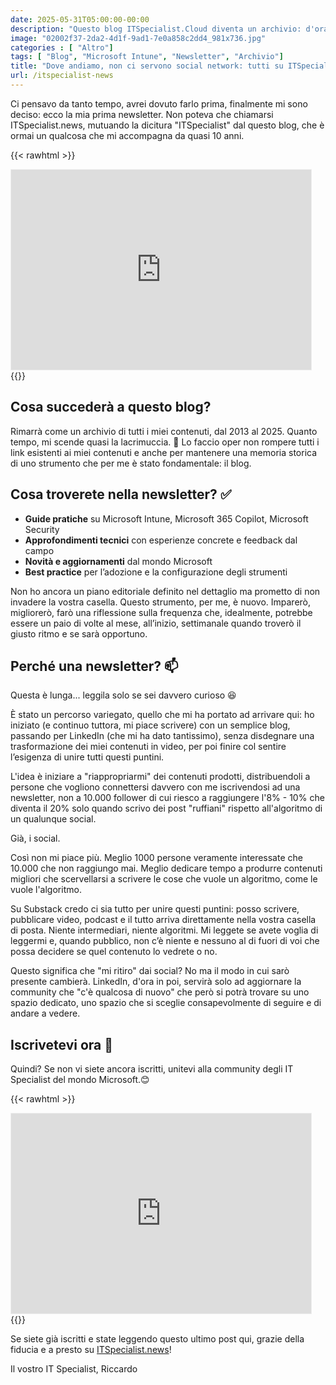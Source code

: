 ```yaml
---
date: 2025-05-31T05:00:00-00:00
description: "Questo blog ITSpecialist.Cloud diventa un archivio: d'ora in poi i miei contenuti si potranno leggere solo sulla newsletter ITSpecialist.cloud 👉🏻 Correte ad iscrivervi!"
image: "02002f37-2da2-4d1f-9ad1-7e0a858c2dd4_981x736.jpg"
categories : [ "Altro"]
tags: [ "Blog", "Microsoft Intune", "Newsletter", "Archivio"]
title: "Dove andiamo, non ci servono social network: tutti su ITSpecialist.news"
url: /itspecialist-news
---
```

Ci pensavo da tanto tempo, avrei dovuto farlo prima, finalmente mi sono deciso: ecco la mia prima newsletter. Non poteva che chiamarsi ITSpecialist.news, mutuando la dicitura "ITSpecialist" dal questo blog, che è ormai un qualcosa che mi accompagna da quasi 10 anni.

{{< rawhtml >}}
<iframe src="https://www.itspecialist.news/embed" width="480" height="320" style="border:1px solid #EEE; background:white;" frameborder="0" scrolling="no"></iframe>
{{</ rawhtml >}}

## Cosa succederà a questo blog?
Rimarrà come un archivio di tutti i miei contenuti, dal 2013 al 2025. Quanto tempo, mi scende quasi la lacrimuccia. 🥲
Lo faccio oper non rompere tutti i link esistenti ai miei contenuti e anche per mantenere una memoria storica di uno strumento che per me è stato fondamentale: il blog.

## Cosa troverete nella newsletter? ✅
- **Guide pratiche** su Microsoft Intune, Microsoft 365 Copilot, Microsoft Security
- **Approfondimenti tecnici** con esperienze concrete e feedback dal campo
- **Novità e aggiornamenti** dal mondo Microsoft
- **Best practice** per l’adozione e la configurazione degli strumenti

Non ho ancora un piano editoriale definito nel dettaglio ma prometto di non invadere la vostra casella. Questo strumento, per me, è nuovo. Imparerò, migliorerò, farò una riflessione sulla frequenza che, idealmente, potrebbe essere un paio di volte al mese, all’inizio, settimanale quando troverò il giusto ritmo e se sarà opportuno.

## Perché una newsletter? 📫
Questa è lunga... leggila solo se sei davvero curioso 😆

È stato un percorso variegato, quello che mi ha portato ad arrivare qui: ho iniziato (e continuo tuttora, mi piace scrivere) con un semplice blog, passando per LinkedIn (che mi ha dato tantissimo), senza disdegnare una trasformazione dei miei contenuti in video, per poi finire col sentire l’esigenza di unire tutti questi puntini.

L'idea è iniziare a "riappropriarmi" dei contenuti prodotti, distribuendoli a persone che vogliono connettersi davvero con me iscrivendosi ad una newsletter, non a 10.000 follower di cui riesco a raggiungere l'8% - 10% che diventa il 20% solo quando scrivo dei post "ruffiani" rispetto all'algoritmo di un qualunque social.

Già, i social.

Così non mi piace più. Meglio 1000 persone veramente interessate che 10.000 che non raggiungo mai. Meglio dedicare tempo a produrre contenuti migliori che scervellarsi a scrivere le cose che vuole un algoritmo, come le vuole l'algoritmo.

Su Substack credo ci sia tutto per unire questi puntini: posso scrivere, pubblicare video, podcast e il tutto arriva direttamente nella vostra casella di posta. Niente intermediari, niente algoritmi. Mi leggete se avete voglia di leggermi e, quando pubblico, non c’è niente e nessuno al di fuori di voi che possa decidere se quel contenuto lo vedrete o no.

Questo significa che "mi ritiro" dai social? No ma il modo in cui sarò presente cambierà. LinkedIn, d'ora in poi, servirà solo ad aggiornare la community che "c'è qualcosa di nuovo" che però si potrà trovare su uno spazio dedicato, uno spazio che si sceglie consapevolmente di seguire e di andare a vedere.

## Iscrivetevi ora 📩
Quindi? Se non vi siete ancora iscritti, unitevi alla community degli IT Specialist del mondo Microsoft.😊

{{< rawhtml >}}
<iframe src="https://www.itspecialist.news/embed" width="480" height="320" style="border:1px solid #EEE; background:white;" frameborder="0" scrolling="no"></iframe>
{{</ rawhtml >}}

Se siete già iscritti e state leggendo questo ultimo post qui, grazie della fiducia e a presto su [ITSpecialist.news](https://itspecialist.news)!

Il vostro IT Specialist,
Riccardo